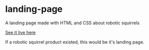 # landing-page
A landing page made with HTML and CSS about robotic squirrels

[See it live here](https://mbeckdev.github.io/landing-page/)

If a robotic squirrel product existed, this would be it's landing page.
